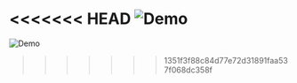 <<<<<<< HEAD
![Demo](codesnamescheat.gif)
=======
![Demo](./codesnamescheat.gif)
>>>>>>> 1351f3f88c84d77e72d31891faa537f068dc358f
